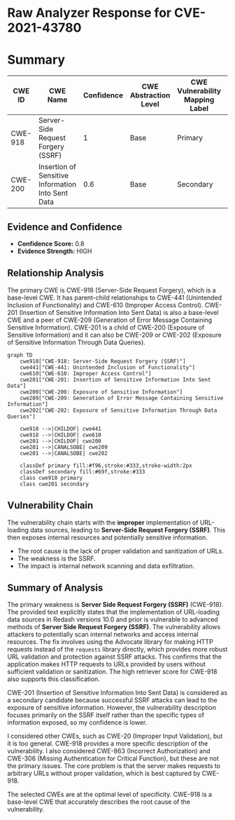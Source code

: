 # Raw Analyzer Response for CVE-2021-43780

# Summary
| CWE ID  | CWE Name                                                                              | Confidence | CWE Abstraction Level | CWE Vulnerability Mapping Label | CWE-Vulnerability Mapping Notes |
| ------- | ------------------------------------------------------------------------------------- | ---------- | ----------------------- | ------------------------------- | ------------------------------- |
| CWE-918 | Server-Side Request Forgery (SSRF)                                                    | 1          | Base                    | Primary                         | Allowed                       |
| CWE-200 | Insertion of Sensitive Information Into Sent Data | 0.6         | Base                    | Secondary                         | Allowed                       |

## Evidence and Confidence

*   **Confidence Score:** 0.8
*   **Evidence Strength:** HIGH

## Relationship Analysis
The primary CWE is CWE-918 (Server-Side Request Forgery), which is a base-level CWE. It has parent-child relationships to CWE-441 (Unintended Inclusion of Functionality) and CWE-610 (Improper Access Control). CWE-201 (Insertion of Sensitive Information Into Sent Data) is also a base-level CWE and a peer of CWE-209 (Generation of Error Message Containing Sensitive Information). CWE-201 is a child of CWE-200 (Exposure of Sensitive Information) and it can also be CWE-209 or CWE-202 (Exposure of Sensitive Information Through Data Queries).
```mermaid
graph TD
    cwe918["CWE-918: Server-Side Request Forgery (SSRF)"]
    cwe441["CWE-441: Unintended Inclusion of Functionality"]
    cwe610["CWE-610: Improper Access Control"]
    cwe201["CWE-201: Insertion of Sensitive Information Into Sent Data"]
    cwe200["CWE-200: Exposure of Sensitive Information"]
    cwe209["CWE-209: Generation of Error Message Containing Sensitive Information"]
    cwe202["CWE-202: Exposure of Sensitive Information Through Data Queries"]

    cwe918 -->|CHILDOF| cwe441
    cwe918 -->|CHILDOF| cwe610
    cwe201 -->|CHILDOF| cwe200
    cwe201 -->|CANALSOBE| cwe209
    cwe201 -->|CANALSOBE| cwe202

    classDef primary fill:#f96,stroke:#333,stroke-width:2px
    classDef secondary fill:#69f,stroke:#333
    class cwe918 primary
    class cwe201 secondary
```

## Vulnerability Chain
The vulnerability chain starts with the **improper** implementation of URL-loading data sources, leading to **Server-Side Request Forgery (SSRF)**. This then exposes internal resources and potentially sensitive information.
  - The root cause is the lack of proper validation and sanitization of URLs.
  - The weakness is the SSRF.
  - The impact is internal network scanning and data exfiltration.

## Summary of Analysis
The primary weakness is **Server Side Request Forgery (SSRF)** (CWE-918). The provided text explicitly states that the implementation of URL-loading data sources in Redash versions 10.0 and prior is vulnerable to advanced methods of **Server Side Request Forgery (SSRF)**. The vulnerability allows attackers to potentially scan internal networks and access internal resources. The fix involves using the Advocate library for making HTTP requests instead of the `requests` library directly, which provides more robust URL validation and protection against SSRF attacks. This confirms that the application makes HTTP requests to URLs provided by users without sufficient validation or sanitization. The high retriever score for CWE-918 also supports this classification.

CWE-201 (Insertion of Sensitive Information Into Sent Data) is considered as a secondary candidate because successful SSRF attacks can lead to the exposure of sensitive information. However, the vulnerability description focuses primarily on the SSRF itself rather than the specific types of information exposed, so my confidence is lower.

I considered other CWEs, such as CWE-20 (Improper Input Validation), but it is too general. CWE-918 provides a more specific description of the vulnerability. I also considered CWE-863 (Incorrect Authorization) and CWE-306 (Missing Authentication for Critical Function), but these are not the primary issues. The core problem is that the server makes requests to arbitrary URLs without proper validation, which is best captured by CWE-918.

The selected CWEs are at the optimal level of specificity. CWE-918 is a base-level CWE that accurately describes the root cause of the vulnerability.